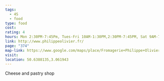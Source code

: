 ```yaml
---
tags:
  - 4S
  - food
type: food
cost: 
rating: 4
hours: Mon 2:30PM-7:45Pm, Tues-Fri 10AM-1:30PM,2:30PM-7:45PM, Sat 9AM-7:45PM
link: http://www.philippeolivier.fr/
page: "374"
map-link: https://www.google.com/maps/place/Fromagerie+Philippe+Olivier/@50.6370637,3.0539926,15z/data=!4m6!3m5!1s0x47c2d587e9b80f4b:0x8958910700f86819!8m2!3d50.6380068!4d3.0621633!16s%2Fg%2F1tfgcd2f?entry=ttu&g_ep=EgoyMDI0MDkxOC4xIKXMDSoASAFQAw%3D%3D
visit: 
location: 50.6388135,3.061943
---
```

Cheese and pastry shop
